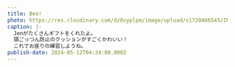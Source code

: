 ```yaml
---
title: Bee!
photo: https://res.cloudinary.com/dz8vyplpm/image/upload/v1720466545/IMG_9810_cqdw8f.jpg
caption: |-
  Jenがたくさんギフトをくれたよ。
  頭ごっつん防止のクッションがすごくかわいい！
  これでお座りの練習しようね。
publish-date: 2024-05-12T04:24:00.000Z
---
```

